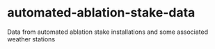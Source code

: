 # automated-ablation-stake-data
Data from automated ablation stake installations and some associated weather stations
